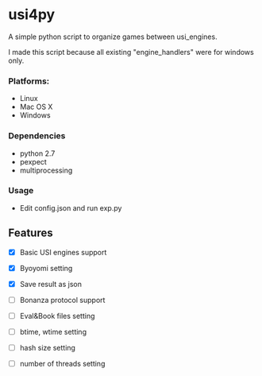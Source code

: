 # usi4py

A simple python script to organize games between usi_engines. 

I made this script because all existing "engine_handlers" were for windows only.






### Platforms:
* Linux 
* Mac OS X 
* Windows 


### Dependencies

* python 2.7
* pexpect
* multiprocessing

### Usage
 - Edit config.json and run exp.py
 

## Features
- [x] Basic USI engines support
- [x] Byoyomi setting
- [x] Save result as json
- [ ] Bonanza protocol support
- [ ] Eval&Book files setting 
- [ ] btime, wtime setting
- [ ] hash size setting
- [ ] number of threads setting





